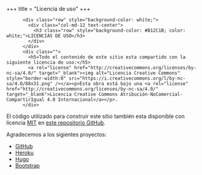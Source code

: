 +++
title = "Licencia de uso"
+++

          <div class="row" style="background-color: white;">
            <div class="col-md-12 text-center">
              <h3 class="row" style="background-color: #B12C1B; color: white;">LICENCIAS DE USO</h3>
            </div>
          </div>
          <div class="">
            <h5>Todo el contenido de este sitio esta compartido con la siguiente licencia de uso:</h5>
            <a rel="license" href="http://creativecommons.org/licenses/by-nc-sa/4.0/" target="_blank"><img alt="Licencia Creative Commons" style="border-width:0" src="https://i.creativecommons.org/l/by-nc-sa/4.0/88x31.png" /></a><p>Esta obra está bajo una <a rel="license" href="http://creativecommons.org/licenses/by-nc-sa/4.0/" target="_blank">Licencia Creative Commons Atribución-NoComercial-CompartirIgual 4.0 Internacional</a></p>.
          </div>

El código utilizado para construir este sitio también esta disponible con licencia [MIT](https://es.wikipedia.org/wiki/Licencia_MIT) en [este repositorio GitHub](https://github.com/carlospeix/revista-pelo).

Agradecemos a los sigientes proyectos:

- [GitHub](https://www.github.com/)
- [Heroku](https://www.heroku.com/)
- [Hugo](https://www.gohugo.io/)
- [Bootstrap](http://www.getbootstrap.com/)
